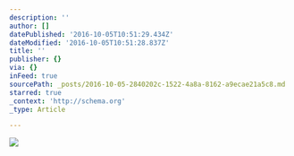```yaml
---
description: ''
author: []
datePublished: '2016-10-05T10:51:29.434Z'
dateModified: '2016-10-05T10:51:28.837Z'
title: ''
publisher: {}
via: {}
inFeed: true
sourcePath: _posts/2016-10-05-2840202c-1522-4a8a-8162-a9ecae21a5c8.md
starred: true
_context: 'http://schema.org'
_type: Article

---
```

![](https://the-grid-user-content.s3-us-west-2.amazonaws.com/6388b76f-714c-4f8b-a1ea-f4e7c0ace394.png)